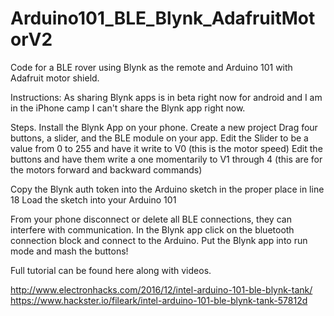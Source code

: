 # Arduino101_BLE_Blynk_AdafruitMotorV2
Code for a BLE rover using Blynk as the remote and Arduino 101 with Adafruit motor shield.

Instructions:
As sharing Blynk apps is in beta right now for android and I am in the iPhone camp I can't share the Blynk app right now. 

Steps.
Install the Blynk App on your phone.
  Create a new project
  Drag four buttons, a slider, and the BLE module on your app.
  Edit the Slider to be a value from 0 to 255 and have it write to V0 (this is the motor speed)
  Edit the buttons and have them write a one momentarily to V1 through 4 (this are for the motors forward and backward commands)
  
Copy the Blynk auth token into the Arduino sketch in the proper place in line 18
Load the sketch into your Arduino 101

From your phone disconnect or delete all BLE connections, they can interfere with communication.
In the Blynk app click on the bluetooth connection block and connect to the Arduino.
Put the Blynk app into run mode and mash the buttons!

Full tutorial can be found here along with videos.

http://www.electronhacks.com/2016/12/intel-arduino-101-ble-blynk-tank/
https://www.hackster.io/fileark/intel-arduino-101-ble-blynk-tank-57812d
